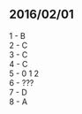 ## 2016/02/01

1 - B <br>
2 - C <br>
3 - C <br>
4 - C <br>
5 - 0 1 2  <br>
6 - ??? <br>
7 - D <br>
8 - A <br>
